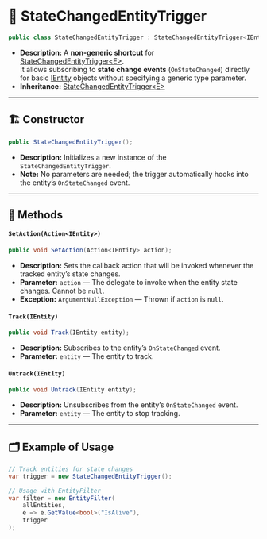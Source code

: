 # 🧩 StateChangedEntityTrigger

```csharp
public class StateChangedEntityTrigger : StateChangedEntityTrigger<IEntity>
```

- **Description:** A **non-generic shortcut** for [StateChangedEntityTrigger\<E>](StateChangedEntityTrigger%601.md).  
  It allows subscribing to **state change events** (`OnStateChanged`) directly for
  basic [IEntity](../Entities/IEntity.md) objects without specifying a generic type parameter.
- **Inheritance:** [StateChangedEntityTrigger\<E>](StateChangedEntityTrigger%601.md)

---

## 🏗️ Constructor

```csharp
public StateChangedEntityTrigger();
```

- **Description:** Initializes a new instance of the `StateChangedEntityTrigger`.
- **Note:** No parameters are needed; the trigger automatically hooks into the entity’s `OnStateChanged` event.

---

## 🏹 Methods

#### `SetAction(Action<IEntity>)`

```csharp
public void SetAction(Action<IEntity> action);
```

- **Description:** Sets the callback action that will be invoked whenever the tracked entity’s state changes.
- **Parameter:** `action` — The delegate to invoke when the entity state changes. Cannot be `null`.
- **Exception:** `ArgumentNullException` — Thrown if `action` is `null`.

#### `Track(IEntity)`

```csharp
public void Track(IEntity entity);
```

- **Description:** Subscribes to the entity’s `OnStateChanged` event.
- **Parameter:** `entity` — The entity to track.

#### `Untrack(IEntity)`

```csharp
public void Untrack(IEntity entity);
```

- **Description:** Unsubscribes from the entity’s `OnStateChanged` event.
- **Parameter:** `entity` — The entity to stop tracking.

---

## 🗂 Example of Usage

```csharp
// Track entities for state changes
var trigger = new StateChangedEntityTrigger();

// Usage with EntityFilter
var filter = new EntityFilter(
    allEntities,
    e => e.GetValue<bool>("IsAlive"),
    trigger
);
```

<!--
# 🧩 StateChangedEntityTrigger

A trigger that responds to **state changes** on entities. Provides both a **generic** and a **non-generic** version for flexible use with any entity type.

---

## Overview

`StateChangedEntityTrigger` allows monitoring **state changes** on entities that implement `IEntity`. It invokes a configured action whenever a tracked entity’s state changes.

- **Non-generic version:** `StateChangedEntityTrigger` — works with plain `IEntity`.
- **Generic version:** `StateChangedEntityTrigger<E>` — works with specific entity types.

---

## StateChangedEntityTrigger

- Non-generic shortcut for `StateChangedEntityTrigger<IEntity>`.
- Subscribes to state change events (`OnStateChanged`) on basic `IEntity` instances.
```csharp
public class StateChangedEntityTrigger : StateChangedEntityTrigger<IEntity>
```
---

## StateChangedEntityTrigger<E>

- Generic version for specific entity types `E`.
- Inherits from `EntityTriggerBase<E>`.
- Subscribes to entity state change events.

```csharp
public class StateChangedEntityTrigger<E> : EntityTriggerBase<E> where E : IEntity
```

---

## Methods

### Track
```csharp
public override void Track(E entity)
```
- Subscribes to state change events on the given entity.

### Untrack
```csharp
public override void Untrack(E entity)
```
- Unsubscribes from state change events on the given entity.

### OnStateChanged
```csharp
private void OnStateChanged(IEntity entity)
```
- Called when the entity's state changes.
- Invokes the configured action with the tracked entity.

---

## Usage Example

### Non-Generic Usage

```csharp
var stateTrigger = new StateChangedEntityTrigger();
stateTrigger.SetAction(entity =>
Console.WriteLine($"State changed on entity: {entity.Name}"));

// Track entities
stateTrigger.Track(playerEntity);
stateTrigger.Track(enemyEntity);

// Changing state triggers the action
playerEntity.ChangeState(UnitState.Moving);
enemyEntity.ChangeState(UnitState.Attacking);
```

---

### Generic Usage

```csharp
var stateTrigger = new StateChangedEntityTrigger<UnitEntity>();
stateTrigger.SetAction(entity =>
Console.WriteLine($"State changed on entity: {entity.Name}"));

// Track entities
stateTrigger.Track(playerEntity);
stateTrigger.Track(enemyEntity);

// Changing state triggers the action
playerEntity.ChangeState(UnitState.Moving);
enemyEntity.ChangeState(UnitState.Attacking);
```
-->